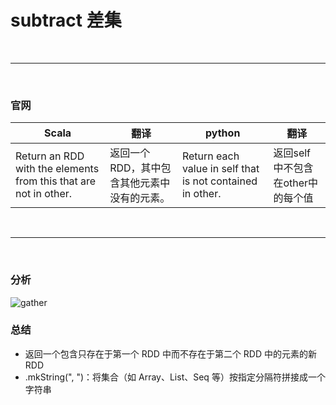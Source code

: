 # subtract 差集
<br>

---

<br>

### 官网
| Scala | 翻译  | python | 翻译  |
|-------|-----|--------|-----|
|Return an RDD with the elements from this that are not in other.|返回一个 RDD，其中包含其他元素中没有的元素。|Return each value in self that is not contained in other.|返回self中不包含在other中的每个值|

<br>

---

<br>

### 分析
![gather](../../../../../../../../Image/gather.png "gather")


### 总结
- 返回一个包含只存在于第一个 RDD 中而不存在于第二个 RDD 中的元素的新 RDD
- .mkString(", ")：将集合（如 Array、List、Seq 等）按指定分隔符拼接成一个字符串